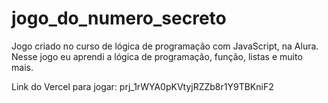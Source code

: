 # jogo_do_numero_secreto

Jogo criado no curso de lógica de programação com JavaScript, na Alura. 
Nesse jogo eu aprendi a lógica de programação, função, listas e muito mais. 

Link do Vercel para jogar: prj_1rWYA0pKVtyjRZZb8r1Y9TBKniF2
